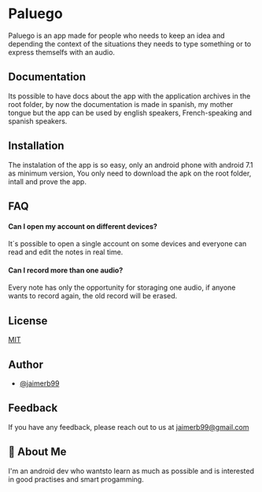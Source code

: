 
# Paluego

Paluego is an app made for people who needs to keep an idea and depending the context of the situations they needs to type something or to express themselfs with an audio.



## Documentation

Its possible to have docs about the app with the application archives in the root folder, by now the documentation is made in spanish, my mother tongue but the app can be used by english speakers, French-speaking and spanish speakers.


## Installation

The instalation of the app is so easy, only an android phone with android 7.1 as minimum version, You only need to download the apk on the root folder, intall and prove the app.


## FAQ

#### Can I open my account on different devices?

It´s possible to open a single account on some devices and everyone can read and edit the notes in real time.

#### Can I record more than one audio?

Every note has only the opportunity for storaging one audio, if anyone wants to record again, the old record will be erased.
    

## License

[MIT](https://choosealicense.com/licenses/mit/)


## Author

- [@jaimerb99](https://www.github.com/jaimerb99)


## Feedback

If you have any feedback, please reach out to us at jaimerb99@gmail.com


## 🚀 About Me
I'm an android dev who wantsto learn as much as possible and is interested in good practises and smart progamming.


